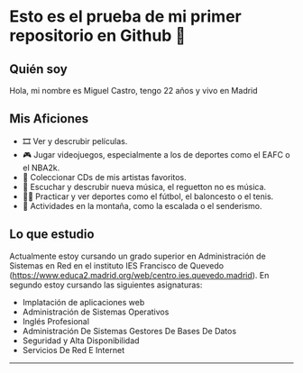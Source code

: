# Esto es el prueba de mi primer repositorio en Github 👋

## Quién soy
Hola, mi nombre es Miguel Castro, tengo 22 años y vivo en Madrid

## Mis Aficiones
- 🎞  Ver y descrubir películas.
- 🎮 Jugar videojuegos, especialmente a los de deportes como el EAFC o el NBA2k.
- 💽 Coleccionar CDs de mis artistas favoritos.
- 🎵 Escuchar y descrubir nueva música, el reguetton no es música.
- 🏃‍♂️ Practicar y ver deportes como el fútbol, el baloncesto o el tenis.
- 🌳 Actividades en la montaña, como la escalada o el senderismo.

## Lo que estudio
Actualmente estoy cursando un grado superior en Administración de Sistemas en Red en el instituto IES Francisco de Quevedo (https://www.educa2.madrid.org/web/centro.ies.quevedo.madrid). 
En segundo estoy cursando las siguientes asignaturas:
- Implatación de aplicaciones web
- Administración de Sistemas Operativos
- Inglés Profesional
- Administración De Sistemas Gestores De Bases De Datos
- Seguridad y Alta Disponibilidad 
- Servicios De Red E Internet
---
